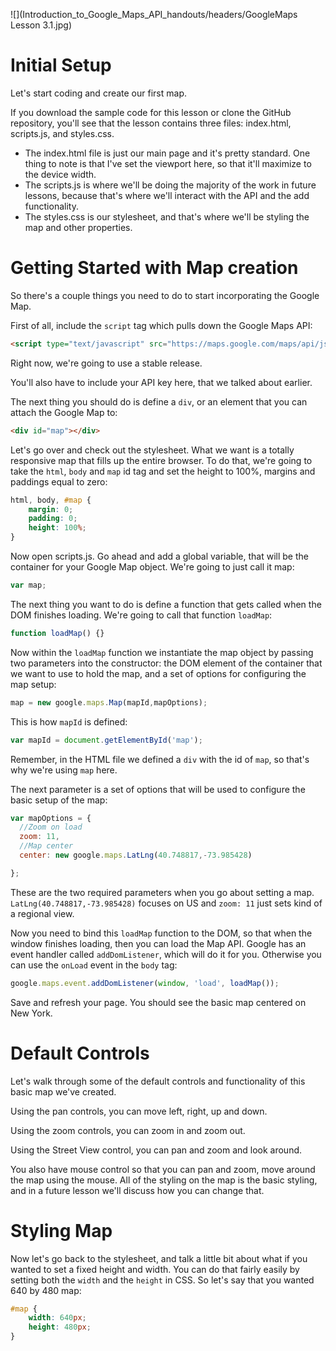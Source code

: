![](Introduction_to_Google_Maps_API_handouts/headers/GoogleMaps Lesson 3.1.jpg)
# Initial Setup

Let's start coding and create our first map.

If you download the sample code for this lesson or clone the GitHub repository, you'll see that the lesson contains three files: index.html, scripts.js, and styles.css.

* The index.html file is just our main page and it's pretty standard. One thing to note is that I've set the viewport here, so that it'll maximize to the device width.
* The scripts.js is where we'll be doing the majority of the work in future lessons, because that's where we'll interact with the API and the add functionality.
* The styles.css is our stylesheet, and that's where we'll be styling the map and other properties.

# Getting Started with Map creation

So there's a couple things you need to do to start incorporating the Google Map.

First of all, include the `script` tag which pulls down the Google Maps API:

```html
<script type="text/javascript" src="https://maps.google.com/maps/api/js?v=3"></script>
```

Right now, we're going to use a stable release.

You'll also have to include your API key here, that we talked about earlier.

The next thing you should do is define a `div`, or an element that you can attach the Google Map to:

```html
<div id="map"></div>
```

Let's go over and check out the stylesheet. What we want is a totally responsive map that fills up the entire browser. To do that, we're going to take the `html`, `body` and `map` id tag and set the height to 100%, margins and paddings equal to zero:

```css
html, body, #map {
	margin: 0;
	padding: 0;
	height: 100%;
}
```

Now open scripts.js. Go ahead and add a global variable, that will be the container for your Google Map object. We're going to just call it map:

```js
var map;
```

The next thing you want to do is define a function that gets called when the DOM finishes loading. We're going to call that function `loadMap`:

```js
function loadMap() {}
```

Now within the `loadMap` function we instantiate the map object by passing two parameters into the constructor: the DOM element of the container that we want to use to hold the map, and a set of options for configuring the map setup:

```js
map = new google.maps.Map(mapId,mapOptions);
```

This is how `mapId` is defined:

```js
var mapId = document.getElementById('map');
```

Remember, in the HTML file we defined a `div` with the id of `map`, so that's why we're using `map` here.

The next parameter is a set of options that will be used to configure the basic setup of the map:

```js
var mapOptions = {
  //Zoom on load
  zoom: 11,
  //Map center
  center: new google.maps.LatLng(40.748817,-73.985428)

};
```

These are the two required parameters when you go about setting a map. `LatLng(40.748817,-73.985428)` focuses on US and `zoom: 11` just sets kind of a regional view.

Now you need to bind this `loadMap` function to the DOM, so that when the window finishes loading, then you can load the Map API. Google has an event handler called `addDomListener`, which will do it for you. Otherwise you can use the `onLoad` event in the `body` tag:

```js
google.maps.event.addDomListener(window, 'load', loadMap());
```

Save and refresh your page. You should see the basic map centered on New York.

# Default Controls

Let's walk through some of the default controls and functionality of this basic map we've created.

Using the pan controls, you can move left, right, up and down.

Using the zoom controls, you can zoom in and zoom out.

Using the Street View control, you can pan and zoom and look around.

You also have mouse control so that you can pan and zoom, move around the map using the mouse. All of the styling on the map is the basic styling, and in a future lesson we'll discuss how you can change that.

# Styling Map

Now let's go back to the stylesheet, and talk a little bit about what if you wanted to set a fixed height and width. You can do that fairly easily by setting both the `width` and the `height` in CSS. So let's say that you wanted 640 by 480 map:

```css
#map {
	width: 640px;
	height: 480px;
}
```